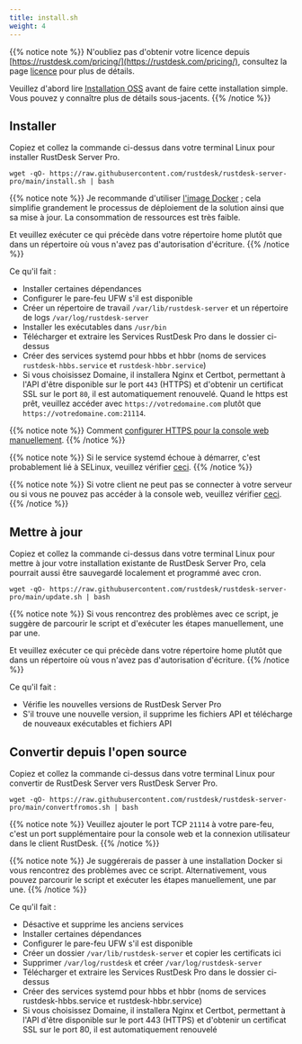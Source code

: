 ```yaml
---
title: install.sh
weight: 4
---
```


{{% notice note %}}
N'oubliez pas d'obtenir votre licence depuis [https://rustdesk.com/pricing/](https://rustdesk.com/pricing/), consultez la page [licence](https://rustdesk.com/docs/en/self-host/rustdesk-server-pro/license/) pour plus de détails.

Veuillez d'abord lire [Installation OSS](https://rustdesk.com/docs/en/self-host/rustdesk-server-oss/install/) avant de faire cette installation simple. Vous pouvez y connaître plus de détails sous-jacents.
{{% /notice %}}

## Installer

Copiez et collez la commande ci-dessus dans votre terminal Linux pour installer RustDesk Server Pro.

`wget -qO- https://raw.githubusercontent.com/rustdesk/rustdesk-server-pro/main/install.sh | bash`

{{% notice note %}}
Je recommande d'utiliser [l'image Docker](https://rustdesk.com/docs/en/self-host/rustdesk-server-pro/installscript/docker/#docker-compose) ; cela simplifie grandement le processus de déploiement de la solution ainsi que sa mise à jour. La consommation de ressources est très faible.

Et veuillez exécuter ce qui précède dans votre répertoire home plutôt que dans un répertoire où vous n'avez pas d'autorisation d'écriture.
{{% /notice %}}

Ce qu'il fait :

- Installer certaines dépendances
- Configurer le pare-feu UFW s'il est disponible
- Créer un répertoire de travail `/var/lib/rustdesk-server` et un répertoire de logs `/var/log/rustdesk-server`
- Installer les exécutables dans `/usr/bin`
- Télécharger et extraire les Services RustDesk Pro dans le dossier ci-dessus
- Créer des services systemd pour hbbs et hbbr (noms de services `rustdesk-hbbs.service` et `rustdesk-hbbr.service`)
- Si vous choisissez Domaine, il installera Nginx et Certbot, permettant à l'API d'être disponible sur le port `443` (HTTPS) et d'obtenir un certificat SSL sur le port `80`, il est automatiquement renouvelé. Quand le https est prêt, veuillez accéder avec `https://votredomaine.com` plutôt que `https://votredomaine.com:21114`.

{{% notice note %}}
Comment [configurer HTTPS pour la console web manuellement](https://rustdesk.com/docs/en/self-host/rustdesk-server-pro/faq/#set-up-https-for-web-console-manually).
{{% /notice %}}

{{% notice note %}}
Si le service systemd échoue à démarrer, c'est probablement lié à SELinux, veuillez vérifier [ceci](https://rustdesk.com/docs/en/self-host/rustdesk-server-pro/faq/#selinux).
{{% /notice %}}

{{% notice note %}}
Si votre client ne peut pas se connecter à votre serveur ou si vous ne pouvez pas accéder à la console web, veuillez vérifier [ceci](https://rustdesk.com/docs/en/self-host/rustdesk-server-pro/faq/#firewall).
{{% /notice %}}

## Mettre à jour

Copiez et collez la commande ci-dessus dans votre terminal Linux pour mettre à jour votre installation existante de RustDesk Server Pro, cela pourrait aussi être sauvegardé localement et programmé avec cron.

`wget -qO- https://raw.githubusercontent.com/rustdesk/rustdesk-server-pro/main/update.sh | bash`

{{% notice note %}}
Si vous rencontrez des problèmes avec ce script, je suggère de parcourir le script et d'exécuter les étapes manuellement, une par une.

Et veuillez exécuter ce qui précède dans votre répertoire home plutôt que dans un répertoire où vous n'avez pas d'autorisation d'écriture.
{{% /notice %}}

Ce qu'il fait :

- Vérifie les nouvelles versions de RustDesk Server Pro
- S'il trouve une nouvelle version, il supprime les fichiers API et télécharge de nouveaux exécutables et fichiers API

## Convertir depuis l'open source

Copiez et collez la commande ci-dessus dans votre terminal Linux pour convertir de RustDesk Server vers RustDesk Server Pro.

`wget -qO- https://raw.githubusercontent.com/rustdesk/rustdesk-server-pro/main/convertfromos.sh | bash`

{{% notice note %}}
Veuillez ajouter le port TCP `21114` à votre pare-feu, c'est un port supplémentaire pour la console web et la connexion utilisateur dans le client RustDesk.
{{% /notice %}}

{{% notice note %}}
Je suggérerais de passer à une installation Docker si vous rencontrez des problèmes avec ce script. Alternativement, vous pouvez parcourir le script et exécuter les étapes manuellement, une par une.
{{% /notice %}}

Ce qu'il fait :

- Désactive et supprime les anciens services
- Installer certaines dépendances
- Configurer le pare-feu UFW s'il est disponible
- Créer un dossier `/var/lib/rustdesk-server` et copier les certificats ici
- Supprimer `/var/log/rustdesk` et créer `/var/log/rustdesk-server`
- Télécharger et extraire les Services RustDesk Pro dans le dossier ci-dessus
- Créer des services systemd pour hbbs et hbbr (noms de services rustdesk-hbbs.service et rustdesk-hbbr.service)
- Si vous choisissez Domaine, il installera Nginx et Certbot, permettant à l'API d'être disponible sur le port 443 (HTTPS) et d'obtenir un certificat SSL sur le port 80, il est automatiquement renouvelé
